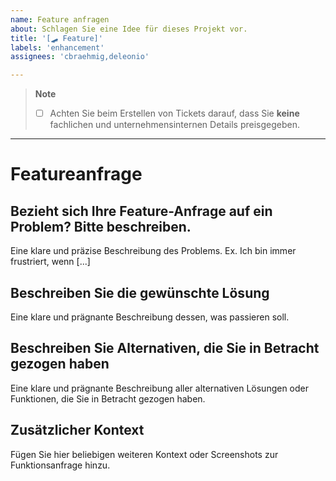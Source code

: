 ```yaml
---
name: Feature anfragen
about: Schlagen Sie eine Idee für dieses Projekt vor.
title: '[🛹 Feature]'
labels: 'enhancement'
assignees: 'cbraehmig,deleonio'

---
```


> **Note**
>  
> - [ ] Achten Sie beim Erstellen von Tickets darauf, dass Sie **keine** fachlichen und unternehmensinternen Details preisgegeben.

---

# Featureanfrage

## Bezieht sich Ihre Feature-Anfrage auf ein Problem? Bitte beschreiben.
Eine klare und präzise Beschreibung des Problems. Ex. Ich bin immer frustriert, wenn [...]

## Beschreiben Sie die gewünschte Lösung
Eine klare und prägnante Beschreibung dessen, was passieren soll.

## Beschreiben Sie Alternativen, die Sie in Betracht gezogen haben
Eine klare und prägnante Beschreibung aller alternativen Lösungen oder Funktionen, die Sie in Betracht gezogen haben.

## Zusätzlicher Kontext
Fügen Sie hier beliebigen weiteren Kontext oder Screenshots zur Funktionsanfrage hinzu.

